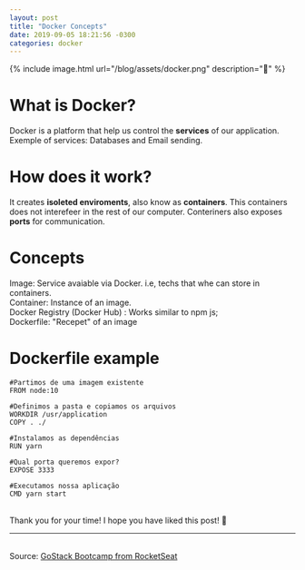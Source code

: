 ```yaml
---
layout: post
title: "Docker Concepts"
date: 2019-09-05 18:21:56 -0300
categories: docker
---
```


{% include image.html url="/blog/assets/docker.png" description=":whale:" %}

# What is Docker?

Docker is a platform that help us control the **services** of our application.
Exemple of services: Databases and Email sending.

# How does it work?

It creates **isoleted enviroments**, also know as **containers**.
This containers does not interefeer in the rest of our computer.
Conteriners also exposes **ports** for communication.

# Concepts

Image: Service avaiable via Docker. i.e, techs that whe can store in containers.  
Container: Instance of an image.  
Docker Registry (Docker Hub) : Works similar to npm js;  
Dockerfile: "Recepet" of an image

# Dockerfile example

```docker
#Partimos de uma imagem existente
FROM node:10

#Definimos a pasta e copiamos os arquivos
WORKDIR /usr/application
COPY . ./

#Instalamos as dependências
RUN yarn

#Qual porta queremos expor?
EXPOSE 3333

#Executamos nossa aplicação
CMD yarn start
```

<br>Thank you for your time! I hope you have liked this post! :whale:

---

<br>Source: [GoStack Bootcamp from RocketSeat][rocketseat]

[rocketseat]: https://rocketseat.com.br/
